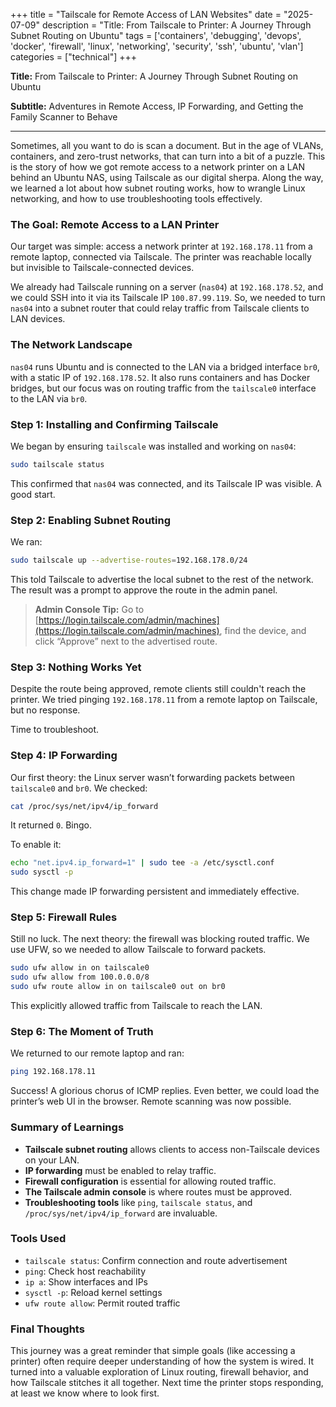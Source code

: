 +++
title = "Tailscale for Remote Access of LAN Websites"
date = "2025-07-09"
description = "Title: From Tailscale to Printer: A Journey Through Subnet Routing on Ubuntu"
tags = ['containers', 'debugging', 'devops', 'docker', 'firewall', 'linux', 'networking', 'security', 'ssh', 'ubuntu', 'vlan']
categories = ["technical"]
+++

**Title:** From Tailscale to Printer: A Journey Through Subnet Routing on Ubuntu

**Subtitle:** Adventures in Remote Access, IP Forwarding, and Getting the Family Scanner to Behave

---

Sometimes, all you want to do is scan a document. But in the age of VLANs, containers, and zero-trust networks, that can turn into a bit of a puzzle. This is the story of how we got remote access to a network printer on a LAN behind an Ubuntu NAS, using Tailscale as our digital sherpa. Along the way, we learned a lot about how subnet routing works, how to wrangle Linux networking, and how to use troubleshooting tools effectively.

### The Goal: Remote Access to a LAN Printer

Our target was simple: access a network printer at `192.168.178.11` from a remote laptop, connected via Tailscale. The printer was reachable locally but invisible to Tailscale-connected devices.

We already had Tailscale running on a server (`nas04`) at `192.168.178.52`, and we could SSH into it via its Tailscale IP `100.87.99.119`. So, we needed to turn `nas04` into a subnet router that could relay traffic from Tailscale clients to LAN devices.

### The Network Landscape

`nas04` runs Ubuntu and is connected to the LAN via a bridged interface `br0`, with a static IP of `192.168.178.52`. It also runs containers and has Docker bridges, but our focus was on routing traffic from the `tailscale0` interface to the LAN via `br0`.

### Step 1: Installing and Confirming Tailscale

We began by ensuring `tailscale` was installed and working on `nas04`:

```bash
sudo tailscale status
```

This confirmed that `nas04` was connected, and its Tailscale IP was visible. A good start.

### Step 2: Enabling Subnet Routing

We ran:

```bash
sudo tailscale up --advertise-routes=192.168.178.0/24
```

This told Tailscale to advertise the local subnet to the rest of the network. The result was a prompt to approve the route in the admin panel.

> **Admin Console Tip:** Go to [https://login.tailscale.com/admin/machines](https://login.tailscale.com/admin/machines), find the device, and click “Approve” next to the advertised route.

### Step 3: Nothing Works Yet

Despite the route being approved, remote clients still couldn't reach the printer. We tried pinging `192.168.178.11` from a remote laptop on Tailscale, but no response.

Time to troubleshoot.

### Step 4: IP Forwarding

Our first theory: the Linux server wasn’t forwarding packets between `tailscale0` and `br0`. We checked:

```bash
cat /proc/sys/net/ipv4/ip_forward
```

It returned `0`. Bingo.

To enable it:

```bash
echo "net.ipv4.ip_forward=1" | sudo tee -a /etc/sysctl.conf
sudo sysctl -p
```

This change made IP forwarding persistent and immediately effective.

### Step 5: Firewall Rules

Still no luck. The next theory: the firewall was blocking routed traffic. We use UFW, so we needed to allow Tailscale to forward packets.

```bash
sudo ufw allow in on tailscale0
sudo ufw allow from 100.0.0.0/8
sudo ufw route allow in on tailscale0 out on br0
```

This explicitly allowed traffic from Tailscale to reach the LAN.

### Step 6: The Moment of Truth

We returned to our remote laptop and ran:

```bash
ping 192.168.178.11
```

Success! A glorious chorus of ICMP replies. Even better, we could load the printer’s web UI in the browser. Remote scanning was now possible.

### Summary of Learnings

- **Tailscale subnet routing** allows clients to access non-Tailscale devices on your LAN.
- **IP forwarding** must be enabled to relay traffic.
- **Firewall configuration** is essential for allowing routed traffic.
- **The Tailscale admin console** is where routes must be approved.
- **Troubleshooting tools** like `ping`, `tailscale status`, and `/proc/sys/net/ipv4/ip_forward` are invaluable.

### Tools Used

- `tailscale status`: Confirm connection and route advertisement
- `ping`: Check host reachability
- `ip a`: Show interfaces and IPs
- `sysctl -p`: Reload kernel settings
- `ufw route allow`: Permit routed traffic

### Final Thoughts

This journey was a great reminder that simple goals (like accessing a printer) often require deeper understanding of how the system is wired. It turned into a valuable exploration of Linux routing, firewall behavior, and how Tailscale stitches it all together. Next time the printer stops responding, at least we know where to look first.
